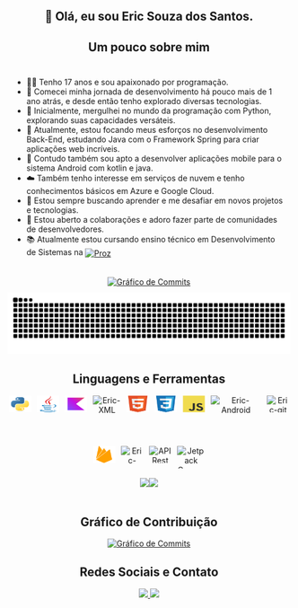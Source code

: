<h2 align="center">👋 Olá, eu sou Eric Souza dos Santos.</h2>

<h2 align="center">Um pouco sobre mim</h2>

<div style="display: flex; justify-content: center; align-items: flex-start; flex-wrap: wrap; max-width: 100%;">
  <div style="flex: 1; min-width: 300px; padding: 10px;">
    <ul>
      <li>👨‍💻 Tenho 17 anos e sou apaixonado por programação.</li>
      <li>🌟 Comecei minha jornada de desenvolvimento há pouco mais de 1 ano atrás, e desde então tenho explorado diversas tecnologias.</li>
      <li>🐍 Inicialmente, mergulhei no mundo da programação com Python, explorando suas capacidades versáteis.</li>
      <li>🍃 Atualmente, estou focando meus esforços no desenvolvimento Back-End, estudando Java com o Framework Spring para criar aplicações web incríveis.</li>
      <li>📱 Contudo também sou apto a desenvolver aplicações mobile para o sistema Android com kotlin e java.</li>
      <li>☁️ Também tenho interesse em serviços de nuvem e tenho conhecimentos básicos em Azure e Google Cloud.</li>
      <li>🚀 Estou sempre buscando aprender e me desafiar em novos projetos e tecnologias.</li>
      <li>🤝 Estou aberto a colaborações e adoro fazer parte de comunidades de desenvolvedores.</li>
      <li>📚 Atualmente estou cursando ensino técnico em Desenvolvimento de Sistemas na 
        <a href="https://prozeducacao.com.br/curso/tecnico-em-desenvolvimento-de-sistemas/" target="_blank">
          <img align="center" alt="Proz" height="40" width="50" src="https://i.ibb.co/74XK2LK/download-removebg-preview.png">
        </a>
      </li>
    </ul>
  </div>
  <div style="flex: 1; min-width: 300px; padding: 10px;" align="center">
    <a href="https://github.com/EricSouzaDosSantos">
      <img src="https://github-readme-streak-stats.herokuapp.com/?user=EricSouzaDosSantos" alt="Gráfico de Commits"/>
    </a>
  </div>
</div>

<div align="center">
  <picture>
    <source media="(prefers-color-scheme: dark)" srcset="https://raw.githubusercontent.com/EricSouzaDosSantos/EricSouzaDosSantos/output/github-contribution-grid-snake-dark.svg">
    <source media="(prefers-color-scheme: light)" srcset="https://raw.githubusercontent.com/EricSouzaDosSantos/EricSouzaDosSantos/output/github-contribution-grid-snake.svg">
    <img alt="github-snake" src="https://raw.githubusercontent.com/EricSouzaDosSantos/EricSouzaDosSantos/output/github-contribution-grid-snake.svg">
  </picture>
</div>

<h2 align="center">Linguagens e Ferramentas</h2>

<div style="display: flex; justify-content: center; flex-wrap: wrap; gap: 10px;" align="center">
  <img align="center" alt="Eric-Python" height="30" width="40" src="https://raw.githubusercontent.com/devicons/devicon/master/icons/python/python-original.svg">
  <img align="center" alt="Eric-Java" height="30" width="40" src="https://raw.githubusercontent.com/devicons/devicon/master/icons/java/java-original.svg">
  <img align="center" alt="Eric-Kotlin" height="30" width="40" src="https://raw.githubusercontent.com/devicons/devicon/master/icons/kotlin/kotlin-original.svg">
  <img align="center" alt="Eric-XML" height="40" width="50" src="https://github.com/EricSouzaDosSantos/EricSouzaDosSantos/assets/139002302/94ab766a-3b7c-428c-a025-07b6359960ce">
  <img align="center" alt="Eric-HTML" height="30" width="40" src="https://raw.githubusercontent.com/devicons/devicon/master/icons/html5/html5-original.svg">
  <img align="center" alt="Eric-CSS" height="30" width="40" src="https://raw.githubusercontent.com/devicons/devicon/master/icons/css3/css3-original.svg">
  <img align="center" alt="Eric-JavaScript" height="30" width="40" src="https://raw.githubusercontent.com/devicons/devicon/master/icons/javascript/javascript-original.svg">
  <img align="center" alt="Eric-Android" height="80" width="90" src="https://media.giphy.com/media/Y4bzv6DYbYzy8jDnoW/giphy.gif">
  <img align="center" alt="Eric-git" height="30" width="40" src="https://cdn.jsdelivr.net/gh/devicons/devicon/icons/git/git-original.svg">
  <img align="center" alt="Eric-Firebase" height="30" width="40" src="https://raw.githubusercontent.com/devicons/devicon/master/icons/firebase/firebase-plain.svg">
  <img align="center" alt="Eric-Android Studio" height="35" width="40" src="https://github.com/EricSouzaDosSantos/EricSouzaDosSantos/assets/139002302/dd7b18e8-631e-41d7-beb9-3ba27274cd41">
  <img align="center" alt="API Rest" height="30" width="40" src="https://github.com/EricSouzaDosSantos/EricSouzaDosSantos/assets/139002302/0c52e907-cf9d-4038-a71d-a9f05acc3393">
  <img align="center" alt="Jetpack Compose" height="40" width="50" src="https://github.com/EricSouzaDosSantos/EricSouzaDosSantos/assets/139002302/f4d47370-80f4-4dfd-9cbf-2420a006ecc0">
</div>

<br>
<div align="center" style="display: flex; justify-content: center; align-items: center;">
  <a href="https://github.com/EricSouzaDosSantos">
    <img height="180em" src="https://github-readme-stats.vercel.app/api?username=EricSouzaDosSantos&show_icons=true&theme=react&include_all_commits=true&count_private=true"/>
  </a>
  <a href="https://github.com/EricSouzaDosSantos">
    <img height="180em" src="https://github-readme-stats.vercel.app/api/top-langs/?username=EricSouzaDosSantos&layout=compact&langs_count=7&theme=react"/>
  </a>
</div>
<br>

<h2 align="center">Gráfico de Contribuição</h2>

<div align="center">
  <a href="https://github.com/EricSouzaDosSantos">
    <img src="https://github-readme-streak-stats.herokuapp.com/?user=EricSouzaDosSantos" alt="Gráfico de Commits"/>
  </a>
</div>

<h2 align="center">Redes Sociais e Contato</h2>

<div align="center">
  <a href="https://www.linkedin.com/in/Eric-Souza-dos-Santos" target="_blank">
    <img src="https://img.shields.io/badge/LinkedIn-%230077B5?style=for-the-badge&logo=linkedin&logoColor=white" target="_blank">
  </a>
  <a href="mailto:ericsouzadossantos28@gmail.com" target="_blank">
    <img src="https://img.shields.io/badge/Gmail-%23333?style=for-the-badge&logo=gmail&logoColor=white" target="_blank">
  </a>
</div>
